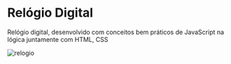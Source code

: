 # Relógio Digital #

<p>Relógio digital, desenvolvido com conceitos bem práticos de JavaScript na lógica juntamente com HTML, CSS </p>

![relogio](https://github.com/Emanoel029/Relogio-digital/assets/138140487/9b8b1ad3-5104-4429-b2c3-2f999cbbf591)
